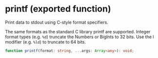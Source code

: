 <!-- INPUT:
/**
 * Print data to stdout using C-style format specifiers.
 *
 * The same formats as the standard C library printf are supported. Integer
 * format types (e.g. `%d`) truncate the Numbers or BigInts to 32 bits. Use the l
 * modifier (e.g. `%ld`) to truncate to 64 bits.
 */
export function printf(format: string, ...args: Array<any>): void;

-->
# printf (exported function)

Print data to stdout using C-style format specifiers.

The same formats as the standard C library printf are supported. Integer
format types (e.g. `%d`) truncate the Numbers or BigInts to 32 bits. Use the l
modifier (e.g. `%ld`) to truncate to 64 bits.

```ts
function printf(format: string, ...args: Array<any>): void;
```

<!-- OUTPUT.frontmatter:
null
-->
<!-- OUTPUT.warnings:
[]
-->
